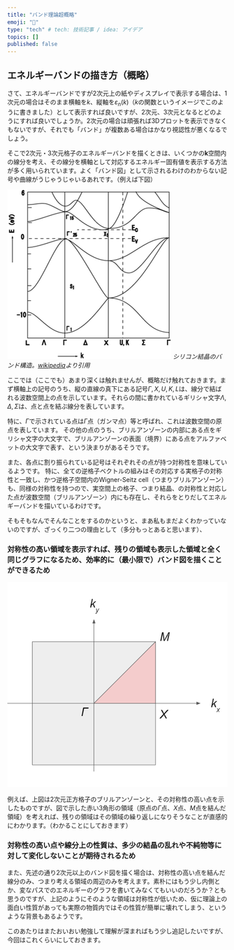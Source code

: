 ```yaml
---
title: "バンド理論超概略"
emoji: "🎃"
type: "tech" # tech: 技術記事 / idea: アイデア
topics: []
published: false
---
```


## エネルギーバンドの描き方（概略）

さて、エネルギーバンドですが2次元上の紙やディスプレイで表示する場合は、1次元の場合はそのまま横軸を$k$、縦軸を$\varepsilon_{n}(k)$（$k$の関数というイメージでこのように書きました）として表示すれば良いですが、2次元、3次元となるとどのようにすれば良いでしょうか。2次元の場合は頑張れば3Dプロットを表示できなくもないですが、それでも「バンド」が複数ある場合はかなり視認性が悪くなるでしょう。

そこで2次元・3次元格子のエネルギーバンドを描くときは、いくつかの$\boldsymbol{k}$空間内の線分を考え、その線分を横軸として対応するエネルギー固有値を表示する方法が多く用いられています。よく「バンド図」として示されるわけのわからない記号や曲線がうじゃうじゃいるあれです。（例えば下図）

![](/images/tb/band.png)
*シリコン結晶のバンド構造。[wikipedia](https://ja.wikipedia.org/wiki/%E3%83%90%E3%83%B3%E3%83%89%E6%A7%8B%E9%80%A0)より引用*

ここでは（ここでも）あまり深くは触れませんが、概略だけ触れておきます。まず横軸上の記号のうち、縦の直線の真下にある記号$\Gamma, X, U, K, L$は、線分で結ばれる波数空間上の点を示しています。それらの間に書かれているギリシャ文字$\Lambda, \Delta, \Sigma$は、点と点を結ぶ線分を表しています。

特に、$\Gamma$で示されている点は$\Gamma$点（ガンマ点）等と呼ばれ、これは波数空間の原点を表しています。
その他の点のうち、ブリルアンゾーンの内部にある点をギリシャ文字の大文字で、ブリルアンゾーンの表面（境界）にある点をアルファベットの大文字で表す、という決まりがあるそうです。

また、各点に割り振られている記号はそれぞれその点が持つ対称性を意味しているようです。
特に、全ての逆格子ベクトルの組みはその対応する実格子の対称性と一致し、かつ逆格子空間内のWigner-Seitz cell（つまりブリルアンゾーン）も、同様の対称性を持つので、実空間上の格子、つまり結晶、の対称性と対応した点が波数空間（ブリルアンゾーン）内にも存在し、それらをとりだしてエネルギーバンドを描いているわけです。

そもそもなんでそんなことをするのかというと、まあ私もまだよくわかっていないのですが、ざっくり二つの理由として（多分もっとあると思います）、
### 対称性の高い領域を表示すれば、残りの領域も表示した領域と全く同じグラフになるため、効率的に（最小限で）バンド図を描くことができるため

![](/images/tb/sc-bz.png)

例えば、上図は2次元正方格子のブリルアンゾーンと、その対称性の高い点を示したものですが、図で示した赤い3角形の領域（原点の$\Gamma$点、$X$点、$M$点を結んだ領域）を考えれば、残りの領域はその領域の繰り返しになりそうなことが直感的にわかります。（わかることにしておきます）

### 対称性の高い点や線分上の性質は、多少の結晶の乱れや不純物等に対して変化しないことが期待されるため

また、先述の通り2次元以上のバンド図を描く場合は、対称性の高い点を結んだ線分のみ、つまり考える領域の周辺のみを考えます。素朴にはもう少し内側とか、変なパスでのエネルギーのグラフを書いてみなくてもいいのだろうか？とも思うのですが、上記のようにそのような領域は対称性が低いため、仮に理論上の面白い性質があっても実際の物質内ではその性質が簡単に壊れてしまう、というような背景もあるようです。

このあたりはまたおいおい勉強して理解が深まればもう少し追記したいですが、今回はこれくらいにしておきます。


